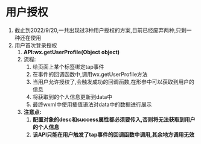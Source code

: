 # 用户授权

1. 截止到2022/9/20,一共出现过3种用户授权的方案,目前已经废弃两种,只剩一种还在使用
2. 用户首次登录授权
   1. **API:wx.getUserProfile(Object object)**
   2. 流程:
      1. 给页面上某个标签绑定tap事件
      2. 在事件的回调函数中,调用wx.getUserProfile方法
      3. 当用户允许授权了,会触发成功的回调函数,在形参中可以获取到用户的信息
      4. 将获取到的个人信息更新到data中
      5. 最终wxml中使用插值语法对data中的数据进行展示
   3. **注意点:**
      1. **配置对象的desc和success属性都必须要传入,否则将无法获取到用户的个人信息**
      2. **该API只能在用户触发了tap事件的回调函数中调用,其余地方调用无效**